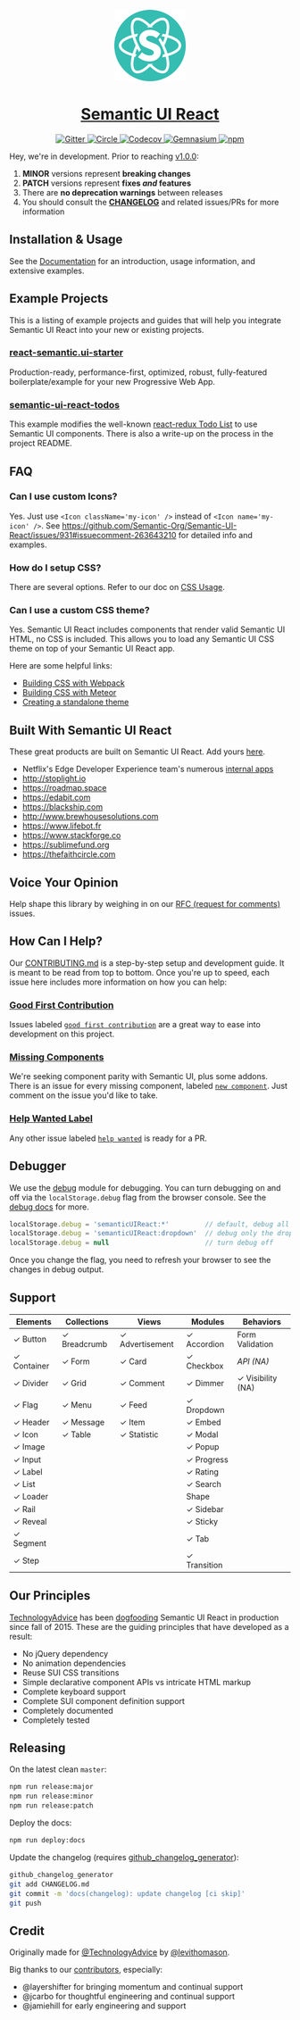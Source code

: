 <!-- Logo -->
<p align="center">
  <a href="https://react.semantic-ui.com">
    <img height="128" width="128" src="https://github.com/Semantic-Org/Semantic-UI-React/raw/master/docs/app/logo.png">
  </a>
</p>

<!-- Name -->
<h1 align="center">
  <a href="https://react.semantic-ui.com/">Semantic UI React</a>
</h1>

<!-- Badges -->
<p align="center">
  <a href="https://gitter.im/Semantic-Org/Semantic-UI-React">
    <img alt="Gitter" src="https://img.shields.io/badge/gitter-join_chat-1dce73.svg?logo=data%3Aimage%2Fsvg%2Bxml%3Bbase64%2CPD94bWwgdmVyc2lvbj0iMS4wIiBlbmNvZGluZz0iVVRGLTgiPz4NCjxzdmcgeG1sbnM9Imh0dHA6Ly93d3cudzMub3JnLzIwMDAvc3ZnIj48cmVjdCB4PSIwIiB5PSI1IiBmaWxsPSIjZmZmIiB3aWR0aD0iMSIgaGVpZ2h0PSI1Ii8%2BPHJlY3QgeD0iMiIgeT0iNiIgZmlsbD0iI2ZmZiIgd2lkdGg9IjEiIGhlaWdodD0iNyIvPjxyZWN0IHg9IjQiIHk9IjYiIGZpbGw9IiNmZmYiIHdpZHRoPSIxIiBoZWlnaHQ9IjciLz48cmVjdCB4PSI2IiB5PSI2IiBmaWxsPSIjZmZmIiB3aWR0aD0iMSIgaGVpZ2h0PSI0Ii8%2BPC9zdmc%2B&logoWidth=8&style=flat-square&maxAge=2592000" />
  </a>
  <a href="ttps://circleci.com/gh/Semantic-Org/Semantic-UI-React/tree/master">
    <img alt="Circle" src="https://img.shields.io/circleci/project/Semantic-Org/Semantic-UI-React/master.svg?style=flat-square" />
  </a>
  <a href="https://codecov.io/gh/Semantic-Org/Semantic-UI-React">
    <img alt="Codecov" src="https://img.shields.io/codecov/c/github/Semantic-Org/Semantic-UI-React/master.svg?style=flat-square" />
  </a>
  <a href="https://gemnasium.com/Semantic-Org/Semantic-UI-React">
    <img alt="Gemnasium" src="https://img.shields.io/gemnasium/Semantic-Org/Semantic-UI-React.svg?style=flat-square" />
  </a>
  <a href="https://www.npmjs.com/package/semantic-ui-react">
    <img alt="npm" src="https://img.shields.io/npm/v/semantic-ui-react.svg?style=flat-square" />
  </a>
</p>

Hey, we're in development. Prior to reaching [v1.0.0][6]:

1. **MINOR** versions represent **breaking changes**
1. **PATCH** versions represent **fixes _and_ features**
1. There are **no deprecation warnings** between releases
1. You should consult the [**CHANGELOG**][18] and related issues/PRs for more information

## Installation & Usage

See the [Documentation][2] for an introduction, usage information, and extensive examples.

## Example Projects

This is a listing of example projects and guides that will help you integrate Semantic UI React into your new or existing projects.

### [react-semantic.ui-starter][102]
Production-ready, performance-first, optimized, robust, fully-featured boilerplate/example for your new Progressive Web App.

### [semantic-ui-react-todos][100]
This example modifies the well-known [react-redux Todo List][101] to use Semantic UI components. There is also a write-up on the process in the project README.

## FAQ

### Can I use custom Icons?
Yes.  Just use `<Icon className='my-icon' />` instead of `<Icon name='my-icon' />`.  See https://github.com/Semantic-Org/Semantic-UI-React/issues/931#issuecomment-263643210 for detailed info and examples.

### How do I setup CSS?
There are several options.  Refer to our doc on [CSS Usage][23].

### Can I use a custom CSS theme?
Yes.  Semantic UI React includes components that render valid Semantic UI HTML, no CSS is included.  This allows you to load any Semantic UI CSS theme on top of your Semantic UI React app.

Here are some helpful links:

- [Building CSS with Webpack][24]
- [Building CSS with Meteor][26]
- [Creating a standalone theme][25]

## Built With Semantic UI React

These great products are built on Semantic UI React. Add yours [here][22].

- Netflix's Edge Developer Experience team's numerous [internal apps](https://github.com/Semantic-Org/Semantic-UI-React/issues/1604)
- http://stoplight.io
- https://roadmap.space
- https://edabit.com
- https://blackship.com
- http://www.brewhousesolutions.com
- https://www.lifebot.fr
- https://www.stackforge.co
- https://sublimefund.org
- https://thefaithcircle.com

## Voice Your Opinion

Help shape this library by weighing in on our [RFC (request for comments)][19] issues. 

## How Can I Help?

Our [CONTRIBUTING.md][1] is a step-by-step setup and development guide. It is meant to be read from top to bottom.  Once you're up to speed, each issue here includes more information on how you can help:

### [Good First Contribution][21]

Issues labeled [`good first contribution`][21] are a great way to ease into development on this project. 

### [Missing Components][17]

We're seeking component parity with Semantic UI, plus some addons.  There is an issue for every missing component, labeled [`new component`][17].  Just comment on the issue you'd like to take.

### [Help Wanted Label][4]

Any other issue labeled [`help wanted`][4] is ready for a PR.

## Debugger

We use the [debug](https://www.npmjs.com/package/debug) module for debugging.  You can turn debugging on and off via the `localStorage.debug` flag from the browser console.  See the [debug docs](https://www.npmjs.com/package/debug) for more.

```js
localStorage.debug = 'semanticUIReact:*'         // default, debug all components
localStorage.debug = 'semanticUIReact:dropdown'  // debug only the dropdown
localStorage.debug = null                        // turn debug off
```

Once you change the flag, you need to refresh your browser to see the changes in debug output.

## Support

|    Elements     |   Collections   |      Views      |     Modules     |     Behaviors      |
|-----------------|-----------------|-----------------|-----------------|--------------------|
| ✓ Button        | ✓ Breadcrumb    | ✓ Advertisement | ✓ Accordion     |   Form Validation  |
| ✓ Container     | ✓ Form          | ✓ Card          | ✓ Checkbox      | *API (NA)*         |
| ✓ Divider       | ✓ Grid          | ✓ Comment       | ✓ Dimmer        | ✓ Visibility (NA)  |
| ✓ Flag          | ✓ Menu          | ✓ Feed          | ✓ Dropdown      |                    |
| ✓ Header        | ✓ Message       | ✓ Item          | ✓ Embed         |                    |
| ✓ Icon          | ✓ Table         | ✓ Statistic     | ✓ Modal         |                    |
| ✓ Image         |                 |                 | ✓ Popup         |                    |
| ✓ Input         |                 |                 | ✓ Progress      |                    |
| ✓ Label         |                 |                 | ✓ Rating        |                    |
| ✓ List          |                 |                 | ✓ Search        |                    |
| ✓ Loader        |                 |                 |   Shape         |                    |
| ✓ Rail          |                 |                 | ✓ Sidebar       |                    |
| ✓ Reveal        |                 |                 | ✓ Sticky        |                    |
| ✓ Segment       |                 |                 | ✓ Tab           |                    |
| ✓ Step          |                 |                 | ✓ Transition    |                    |

## Our Principles

[TechnologyAdvice][9] has been [dogfooding][10] Semantic UI React in production since fall of 2015.  These are the guiding principles that have developed as a result:

- No jQuery dependency
- No animation dependencies
- Reuse SUI CSS transitions
- Simple declarative component APIs vs intricate HTML markup
- Complete keyboard support
- Complete SUI component definition support
- Completely documented
- Completely tested

## Releasing

On the latest clean `master`:

```sh
npm run release:major
npm run release:minor
npm run release:patch
```

Deploy the docs:

```sh
npm run deploy:docs
```

Update the changelog (requires [github_changelog_generator][15]):

```sh
github_changelog_generator
git add CHANGELOG.md
git commit -m 'docs(changelog): update changelog [ci skip]'
git push
```

## Credit

Originally made for [@TechnologyAdvice][9] by [@levithomason][26].

Big thanks to our [contributors][20], especially:

- @layershifter for bringing momentum and continual support
- @jcarbo for thoughtful engineering and continual support
- @jamiehill for early engineering and support

[1]: https://github.com/Semantic-Org/Semantic-UI-React/blob/master/.github/CONTRIBUTING.md
[2]: https://react.semantic-ui.com/
[3]: https://facebook.github.io/react/
[4]: https://github.com/Semantic-Org/Semantic-UI-React/labels/help%20wanted
[5]: https://semantic-ui.com/
[6]: https://github.com/Semantic-Org/Semantic-UI-React/milestone/1
[7]: https://github.com/webpack/webpack-dev-server/
[8]: https://github.com/Semantic-Org/Semantic-UI-React/issues/243
[9]: https://github.com/TechnologyAdvice
[10]: https://en.wikipedia.org/wiki/Eating_your_own_dog_food
[11]: https://github.com/Semantic-Org/Semantic-UI-React/issues/247
[12]: https://github.com/Semantic-Org/Semantic-UI-React/issues/243
[13]: https://webpack.github.io
[14]: https://github.com/Semantic-Org/Semantic-UI-React/issues
[15]: https://github.com/skywinder/github-changelog-generator
[17]: https://github.com/Semantic-Org/Semantic-UI-React/issues?q=is%3Aissue+is%3Aopen+label%3A%22new+component%22
[18]: https://github.com/Semantic-Org/Semantic-UI-React/blob/master/CHANGELOG.md
[19]: https://github.com/Semantic-Org/Semantic-UI-React/issues?q=is%3Aopen+RFC+label%3ARFC
[20]: https://github.com/Semantic-Org/Semantic-UI-React/graphs/contributors
[21]: https://github.com/Semantic-Org/Semantic-UI-React/labels/good%20first%20contribution
[22]: https://github.com/Semantic-Org/Semantic-UI-React/edit/master/README.md
[23]: https://react.semantic-ui.com/usage#css
[24]: https://github.com/Semantic-Org/Semantic-UI-React/issues/802#issuecomment-258990274
[25]: http://learnsemantic.com/themes/creating.html
[26]: https://github.com/Semantic-Org/Semantic-UI-Meteor
[26]: https://github.com/levithomason

<!-- Examples -->
[100]: https://github.com/wyc/semantic-ui-react-todos
[101]: https://github.com/reactjs/redux/tree/master/examples/todos
[102]: https://github.com/Metnew/react-semantic.ui-starter
